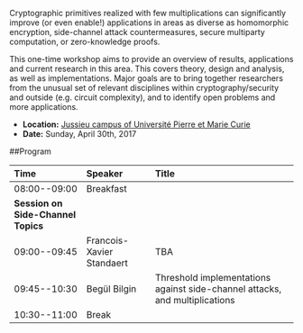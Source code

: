 Cryptographic primitives realized with few multiplications can significantly improve (or even enable!) applications in areas as diverse as homomorphic encryption, side-channel attack countermeasures, secure multiparty computation, or zero-knowledge proofs.

This one-time workshop aims to provide an overview of results, applications and current research in this area. This covers theory, design and analysis, as well as implementations. Major goals are to bring together researchers from the unusual set of relevant disciplines within cryptography/security and outside (e.g. circuit complexity), and to identify open problems and more applications.

 * **Location:** [Jussieu campus of Université Pierre et Marie Curie](https://www.ieee-security.org/TC/EuroSP2017/venue.php)
 * **Date:** Sunday, April 30th, 2017


##Program

| **Time**      | **Speaker**               | **Title**                                         |
|:--------------|:--------------------------|:--------------------------------------------------|
| 08:00--09:00  | Breakfast                 |                                                   |
| **Session on Side-Channel Topics**                                                            |
| 09:00--09:45  | Francois-Xavier Standaert | TBA                                               |
| 09:45--10:30  | Begül Bilgin              | Threshold implementations against side-channel attacks, and multiplications |
| 10:30--11:00  | Break                     |                                                   |


